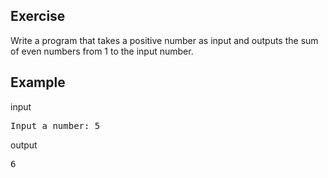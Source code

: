 ## Exercise
Write a program that takes a positive number as input and outputs the sum of even numbers from 1 to the input number.
## Example
input
<pre>
Input a number: 5
</pre>
output
<pre>
6
</pre>